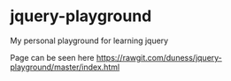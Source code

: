 # jquery-playground
My personal playground for learning jquery

Page can be seen here https://rawgit.com/duness/jquery-playground/master/index.html